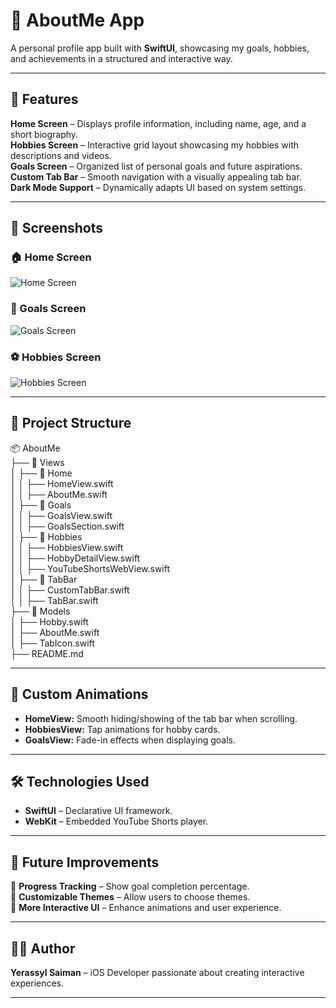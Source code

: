 # 📌 AboutMe App  

A personal profile app built with **SwiftUI**, showcasing my goals, hobbies, and achievements in a structured and interactive way.  

---

## 🚀 Features  

 **Home Screen** – Displays profile information, including name, age, and a short biography.  
 **Hobbies Screen** – Interactive grid layout showcasing my hobbies with descriptions and videos.  
 **Goals Screen** – Organized list of personal goals and future aspirations.  
 **Custom Tab Bar** – Smooth navigation with a visually appealing tab bar.  
 **Dark Mode Support** – Dynamically adapts UI based on system settings.  

---

## 📸 Screenshots  

### 🏠 Home Screen  
![Home Screen]()  

### 🎯 Goals Screen  
![Goals Screen]()  

### ⚽ Hobbies Screen  
![Hobbies Screen]()  

---

## 📂 Project Structure  

📦 AboutMe  
├── 📂 Views  
│   ├── 📂 Home  
│   │   ├── HomeView.swift  
│   │   ├── AboutMe.swift  
│   ├── 📂 Goals  
│   │   ├── GoalsView.swift  
│   │   ├── GoalsSection.swift  
│   ├── 📂 Hobbies  
│   │   ├── HobbiesView.swift  
│   │   ├── HobbyDetailView.swift  
│   │   ├── YouTubeShortsWebView.swift  
│   ├── 📂 TabBar  
│   │   ├── CustomTabBar.swift  
│   │   ├── TabBar.swift  
├── 📂 Models  
│   ├── Hobby.swift  
│   ├── AboutMe.swift  
│   ├── TabIcon.swift  
├── README.md  


---

## 🎨 Custom Animations  

- **HomeView:** Smooth hiding/showing of the tab bar when scrolling.  
- **HobbiesView:** Tap animations for hobby cards.  
- **GoalsView:** Fade-in effects when displaying goals.  

---

## 🛠️ Technologies Used  

- **SwiftUI** – Declarative UI framework.  
- **WebKit** – Embedded YouTube Shorts player.  

---

## 📌 Future Improvements  

🚀 **Progress Tracking** – Show goal completion percentage.  
🚀 **Customizable Themes** – Allow users to choose themes.  
🚀 **More Interactive UI** – Enhance animations and user experience.  

---

## 👨‍💻 Author  

**Yerassyl Saiman** – iOS Developer passionate about creating interactive experiences.  

---



